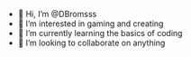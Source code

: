 - 👋 Hi, I’m @DBromsss
- 👀 I’m interested in gaming and creating
- 🌱 I’m currently learning the basics of coding
- 💞️ I’m looking to collaborate on anything

<!---
DBromsss/DBromsss is a ✨ special ✨ repository because its `README.md` (this file) appears on your GitHub profile.
You can click the Preview link to take a look at your changes.
--->
